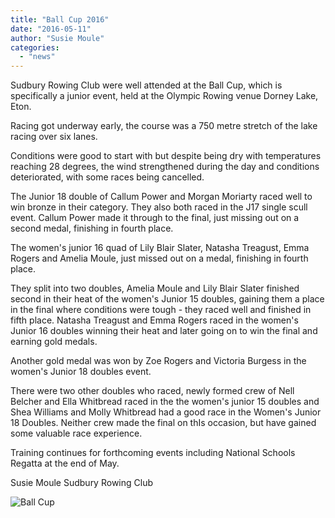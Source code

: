 ```yaml
---
title: "Ball Cup 2016"
date: "2016-05-11"
author: "Susie Moule"
categories: 
  - "news"
---
```


Sudbury Rowing Club were well attended at the Ball Cup, which is specifically a junior event, held at the Olympic Rowing venue Dorney Lake, Eton.

Racing got underway early, the course was a 750 metre stretch of the lake racing over six lanes.

Conditions were good to start with but despite being dry with temperatures reaching 28 degrees, the wind strengthened during the day and conditions deteriorated, with some races being cancelled.

The Junior 18 double of Callum Power and Morgan Moriarty raced well to win bronze in their category. They also both raced in the J17 single scull event. Callum Power made it through to the final, just missing out on a second medal, finishing in fourth place.

The women's junior 16 quad of Lily Blair Slater, Natasha Treagust, Emma Rogers and Amelia Moule, just missed out on a medal, finishing in fourth place.

They split into two doubles, Amelia Moule and Lily Blair Slater finished second in their heat of the women's Junior 15 doubles, gaining them a place in the final where conditions were tough - they raced well and finished in fifth place. Natasha Treagust and Emma Rogers raced in the women's Junior 16 doubles winning their heat and later going on to win the final and earning gold medals.

Another gold medal was won by Zoe Rogers and Victoria Burgess in the women's Junior 18 doubles event.

There were two other doubles who raced, newly formed crew of Nell Belcher and Ella Whitbread raced in the the women's junior 15 doubles and Shea Williams and Molly Whitbread had a good race in the Women's Junior 18 Doubles. Neither crew made the final on thIs occasion, but have gained some valuable race experience.

Training continues for forthcoming events including National Schools Regatta at the end of May.

Susie Moule Sudbury Rowing Club

![Ball Cup](/assets/news/images/Ball-Cup.jpg)
